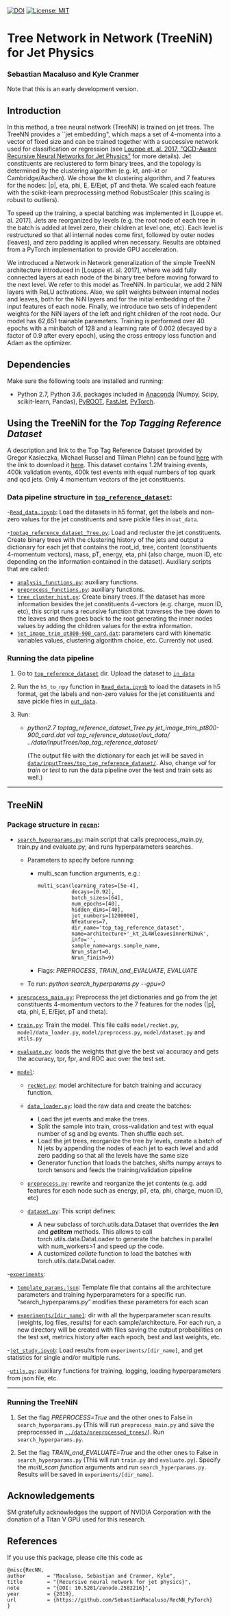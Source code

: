 
[![DOI](https://zenodo.org/badge/160135404.svg)](https://zenodo.org/badge/latestdoi/160135404) [![License: MIT](https://img.shields.io/badge/License-MIT-yellow.svg)](https://opensource.org/licenses/MIT)


# Tree Network in Network (TreeNiN) for Jet Physics

### **Sebastian Macaluso and Kyle Cranmer**

Note that this is an early development version. 

## Introduction

In this method, a tree neural network (TreeNN) is trained on jet trees. The TreeNN provides a ``jet embedding", which maps a set of 4-momenta into a vector of fixed size and can be trained together with a successive network used for classification or regression  (see [Louppe et. al. 2017, "QCD-Aware Recursive Neural Networks for Jet Physics"](https://arxiv.org/abs/1702.00748) for more details). Jet constituents are reclustered to form binary trees, and the topology is determined by the clustering algorithm (e.g. kt, anti-kt or Cambridge/Aachen). We chose the kt clustering algorithm, and 7 features for the nodes: |p|, eta, phi, E, E/Ejet, pT and theta. We scaled each feature with the scikit-learn preprocessing method RobustScaler (this scaling is robust to outliers).

To speed up the training, a special batching was implemented in [Louppe et. al. 2017]. Jets are reorganized by levels (e.g. the root node of each tree in the batch is added at level zero, their children at level one, etc). Each level is restructured so that all internal nodes come first, followed by outer nodes (leaves), and zero padding is applied when necessary. Results are obtained from a PyTorch implementation to provide GPU acceleration.

We introduced a Network in Network generalization of the simple TreeNN architecture introduced in [Louppe et. al. 2017], where we add fully connected layers at each node of the binary tree before moving forward to the next level. We refer to this model as TreeNiN. In particular, we add 2 NiN layers with ReLU activations. Also, we split weights between internal nodes and leaves, both for the NiN layers and for the initial embedding of the 7 input features of each node. Finally, we introduce two sets of independent weights for the NiN layers of the left and right children of the root node. Our model has 62,651 trainable parameters. Training is performed over 40 epochs with a minibatch of 128 and a learning rate of 0.002 (decayed by a factor of 0.9 after every epoch), using the cross entropy loss function and Adam as the optimizer. 


## Dependencies

Make sure the following tools are installed and running:

- Python 2.7, Python 3.6, packages included in [Anaconda](https://www.anaconda.com/) (Numpy, Scipy, scikit-learn, Pandas), [PyROOT](https://root.cern.ch/pyroot), [FastJet](http://fastjet.fr/), [PyTorch](https://pytorch.org/).

## Using the TreeNiN for the *Top Tagging Reference Dataset*

A description and link to the Top Tag Reference Dataset (provided by Gregor Kasieczka, Michael Russel and Tilman Plehn) can be found [here](https://docs.google.com/document/d/1Hcuc6LBxZNX16zjEGeq16DAzspkDC4nDTyjMp1bWHRo/edit)
with the link to download it [here](https://desycloud.desy.de/index.php/s/llbX3zpLhazgPJ6). This dataset contains 1.2M training events, 400k validation events, 400k test events with equal numbers of top quark and qcd jets. Only 4 momentum vectors of the jet constituents.

### Data pipeline structure in [`top_reference_dataset`](top_reference_dataset):

-[`Read_data.ipynb`](top_reference_dataset/Read_data.ipynb): Load the datasets in h5 format, get the labels and non-zero values for the jet constituents and save pickle files in `out_data`.

-[`toptag_reference_dataset_Tree.py`](top_reference_dataset/toptag_reference_dataset_Tree.py): Load and recluster the jet constituents. Create binary trees with the clustering history of the jets and output a dictionary for each jet that contains the root_id, tree, content (constituents 4-momentum vectors), mass, pT, energy, eta, phi (also charge, muon ID, etc depending on the information contained in the dataset). Auxiliary scripts that are called:

   - [`analysis_functions.py`](top_reference_dataset/analysis_functions.py): auxiliary functions. 
   - [`preprocess_functions.py`](top_reference_dataset/preprocess_functions.py): auxiliary functions. 
   - [`tree_cluster_hist.py`](top_reference_dataset/tree_cluster_hist.py): Create binary trees. If the dataset has more information besides the jet constituents 4-vectors (e.g. charge, muon ID, etc), this script runs a recursive function that traverses the tree down to the leaves and then goes back to the root generating the inner nodes values by adding the children values for the extra information.
   - [`jet_image_trim_pt800-900_card.dat`](top_reference_dataset/jet_image_trim_pt800-900_card.dat): parameters card with kinematic variables values, clustering algorithm choice, etc. Currently not used.


### Running the data pipeline

1.  Go to [`top_reference_dataset`](top_reference_dataset) dir. Upload the dataset to [`in_data`](top_reference_dataset/in_data) 
2. Run the `h5_to_npy` function in [`Read_data.ipynb`](top_reference_dataset/Read_data.ipynb) to load the datasets in h5 format, get the labels and non-zero values for the jet constituents and save pickle files in [`out_data`](top_reference_dataset/out_data).

3. Run:

    - *python2.7 toptag_reference_dataset_Tree.py jet_image_trim_pt800-900_card.dat val top_reference_dataset/out_data/ ../data/inputTrees/top_tag_reference_dataset/*

        (The output file with the dictionary for each jet will be saved in [`data/inputTrees/top_tag_reference_dataset/`](data/inputTrees/top_tag_reference_dataset/). Also, change *val* for *train* or *test* to run the data pipeline over the test and train sets as well.)



-------------------------------------------------------------------------
## TreeNiN

### Package structure in [`recnn`](recnn):

- [`search_hyperparams.py`](recnn/search_hyperparams.py): main script that calls preprocess_main.py, train.py and evaluate.py; and runs hyperparameters searches.
    - Parameters to specify before running:
        - multi_scan function arguments, e.g.:
            ```
            multi_scan(learning_rates=[5e-4],
                       decays=[0.92], 
                       batch_sizes=[64], 
                       num_epochs=[40], 
                       hidden_dims=[40], 
                       jet_numbers=[1200000], 
                       Nfeatures=7, 
                       dir_name='top_tag_reference_dataset', 
                       name=architecture+'_kt_2L4WleavesInnerNiNuk', 
                       info='',
                       sample_name=args.sample_name,
                       Nrun_start=0,
                       Nrun_finish=9) 
            ```
        - Flags: *PREPROCESS*, *TRAIN_and_EVALUATE*, *EVALUATE*
 
    - To run:
        *python search_hyperparams.py --gpu=0*
     
 - [`preprocess_main.py`](recnn/preprocess_main.py): Preprocess the jet dictionaries and go from the jet constituents 4-momentum vectors to the 7 features for the nodes (|p|, eta, phi, E, E/Ejet, pT and theta).
 
 
 - [`train.py`](recnn/train.py): Train the model. This file calls `model/recNet.py`, `model/data_loader.py`, `model/preprocess.py`, `model/dataset.py` and `utils.py`
 
- [`evaluate.py`](recnn/evaluate.py): loads the weights that give the best val accuracy and gets the accuracy, tpr, fpr, and ROC auc over the test set.
 
 - [`model`](model/):
 
    - [`recNet.py`](recnn/model/recNet.py): model architecture for batch training and accuracy function.
 
    - [`data_loader.py`](recnn/model/data_loader.py): load the raw data and create the batches:
    
        - Load the jet events and make the trees.
        - Split the sample into train, cross-validation and test with equal number of sg and bg events. Then shuffle each set.
        - Load the jet trees, reorganize the tree by levels, create a batch of N jets by appending the nodes of each jet to each level and add zero padding so that all the levels have the same size
        - Generator function that loads the batches, shifts numpy arrays to torch tensors and feeds the training/validation pipeline
 
 
    - [`preprocess.py`](recnn/model/preprocess.py): rewrite and reorganize the jet contents (e.g. add features for each node such as energy, pT, eta, phi, charge, muon ID, etc) 
 
    - [`dataset.py`](recnn/model/dataset.py): This script defines:
        - A new subclass of torch.utils.data.Dataset that overrides the *__len__*  and *__getitem__* methods. This allows to call torch.utils.data.DataLoader to generate the batches in parallel with num_workers>1 and speed up the code. 
        - A customized *collate* function to load the batches with torch.utils.data.DataLoader.
 
-[`experiments`](experiments):
 
   - [`template_params.json`](recnn/experiments/template_params.json):  Template file that contains all the architecture parameters and training hyperparameters for a specific run. “search_hyperparams.py” modifies these parameters for each scan
 
 - [`experiments/[dir_name]`](recnn/experiments/jet_study.ipynb): dir with all the hyperparameter scan results (weights, log files, results) for each sample/architecture. For each run, a new directory will be created with files saving the output probabilities on the test set, metrics history after each epoch, best and last weights, etc.
 
 -[`jet_study.ipynb`](recnn/experiments/jet_study.ipynb): Load results from `experiments/[dir_name]`, and get statistics for single and/or multiple runs.

-[`utils.py`](recnn/utils.py): auxiliary functions for training, logging, loading hyperparameters from json file, etc.
 
 -------------------------------------------------------------------------
 ### Running the TreeNiN 
 
 1. Set the flag *PREPROCESS=True* and the other ones to False in  `search_hyperparams.py` (This will run `preprocess_main.py` and save the preprocessed in [`../data/preprocessed_trees/`](../data/preprocessed_trees/)). Run `search_hyperparams.py`.
 
 3. Set the flag *TRAIN_and_EVALUATE=True* and the other ones to False in  `search_hyperparams.py` (This will run `train.py` and `evaluate.py`). Specify the *multi_scan function* arguments and run `search_hyperparams.py`. Results will be saved in `experiments/[dir_name]`.


## Acknowledgements

SM gratefully acknowledges the support of NVIDIA Corporation with the donation of a Titan V GPU used for this research.

## References

If you use this package, please cite this code as

```
@misc{RecNN,
author       = "Macaluso, Sebastian and Cranmer, Kyle",
title        = "{Recursive neural network for jet physics}",
note         = "{DOI: 10.5281/zenodo.2582216}",
year         = {2019},
url          = {https://github.com/SebastianMacaluso/RecNN_PyTorch}
}
```




















